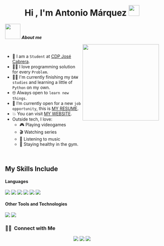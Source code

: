 <h1 align="center"><b>Hi , I'm Antonio Márquez </b><img src="https://media.giphy.com/media/hvRJCLFzcasrR4ia7z/giphy.gif" width="35"></h1>

 <picture><img src = "https://github.com/7oSkaaa/7oSkaaa/blob/main/Images/about_me.gif?raw=true" width = 50px></picture> ***About me***

<picture> <img align="right" src="https://github.com/7oSkaaa/7oSkaaa/blob/main/Images/Right_Side.gif?raw=true" width = 250px></picture>

<br>

- :school: I am a `Student` at [CDP José Cabrera]([http://suez.edu.eg/ar/](https://cdpjosecabrera.es/)).
- :technologist: I love programming solution for every `Problem`.
- :student: I'm currently finishing my `DAW studies` and learning a little  of `Python` on my own.
- :nerd_face: Always open to `learn new things`.
- :thinking: I’m currently open for a new `job opportunity`, this is [MY RESUME](https://drive.google.com/file/d/1l__mSLTUASbas3CpJWlEZudJtDdPyXus/view).
- :boom: You can visit [MY WEBSITE](http://antoniomrqz.me).
-  Outside tech, I love:
   -  🎮 Playing videogames
   -  🎬 Watching series
   -  🎵 Listening to music
   -  🦾 Staying healthy in the gym.
<br>

## My Skills Include

<h4> Languages </h4>
<span> 
  <img src="https://img.shields.io/badge/HTML5-E34F26?style=for-the-badge&logo=html5&logoColor=white">
  <img src="https://img.shields.io/badge/CSS3-1572B6?style=for-the-badge&logo=css3&logoColor=white">
  <img src="https://img.shields.io/badge/JavaScript-F7DF1E?style=for-the-badge&logo=javascript&logoColor=black">
  <img src="https://img.shields.io/badge/Java-ED8B00?style=for-the-badge&logo=java&logoColor=white">
  <img src="https://img.shields.io/badge/python-3670A0?style=for-the-badge&logo=python&logoColor=ffdd54">
  <img src="https://img.shields.io/badge/php-3670A0?style=for-the-badge&logo=php&logoColor=ffffff">
</span>

<h4> Other Tools and Technologies </h4>
<span>
  <img src="https://img.shields.io/badge/Git-F05032?style=for-the-badge&logo=git&logoColor=white">
  <img src="https://img.shields.io/badge/MySQL-00000F?style=for-the-badge&logo=mysql&logoColor=white">
</span>

### 🤝🏻 &nbsp;Connect with Me

<p align="center">
<a href="www.linkedin.com/in/antoniomrqz"><img src="https://img.shields.io/badge/-Antonio%20Márquez%20Barrios-0077B5?style=flat&logo=Linkedin&logoColor=white"/></a>
<a href="mailto:antonio.mrqz.brrs@gmail.com"><img src="https://img.shields.io/badge/-antonio.mrqz.brrs@gmail.com-D14836?style=flat&logo=Gmail&logoColor=white"/></a>
<a href="https://www.instagram.com/antonio.mrqz_/?hl=es"><img src="https://img.shields.io/badge/-@antonio.mrqz_-E4405F?style=flat&logo=Instagram&logoColor=white"/></a>
</p>
